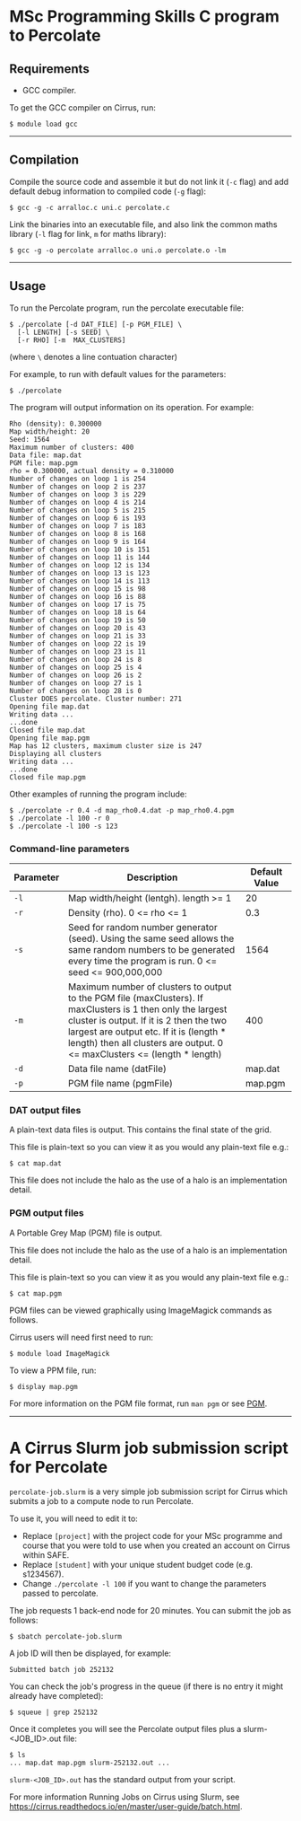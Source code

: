 # MSc Programming Skills C program to Percolate

## Requirements

* GCC compiler.

To get the GCC compiler on Cirrus, run:

```console
$ module load gcc
```

---

## Compilation

Compile the source code and assemble it but do not link it (`-c` flag) and add default debug information to compiled code (`-g` flag):

```console
$ gcc -g -c arralloc.c uni.c percolate.c
```

Link the binaries into an executable file, and also link the common maths library (`-l` flag for link, `m` for maths library):

```console
$ gcc -g -o percolate arralloc.o uni.o percolate.o -lm
```

---

## Usage

To run the Percolate program, run the percolate executable file:

```console
$ ./percolate [-d DAT_FILE] [-p PGM_FILE] \
  [-l LENGTH] [-s SEED] \
  [-r RHO] [-m  MAX_CLUSTERS]
```

(where `\` denotes a line contuation character)

For example, to run with default values for the parameters:

```console
$ ./percolate
```

The program will output information on its operation. For example:

```
Rho (density): 0.300000
Map width/height: 20
Seed: 1564
Maximum number of clusters: 400
Data file: map.dat
PGM file: map.pgm
rho = 0.300000, actual density = 0.310000
Number of changes on loop 1 is 254
Number of changes on loop 2 is 237
Number of changes on loop 3 is 229
Number of changes on loop 4 is 214
Number of changes on loop 5 is 215
Number of changes on loop 6 is 193
Number of changes on loop 7 is 183
Number of changes on loop 8 is 168
Number of changes on loop 9 is 164
Number of changes on loop 10 is 151
Number of changes on loop 11 is 144
Number of changes on loop 12 is 134
Number of changes on loop 13 is 123
Number of changes on loop 14 is 113
Number of changes on loop 15 is 98
Number of changes on loop 16 is 88
Number of changes on loop 17 is 75
Number of changes on loop 18 is 64
Number of changes on loop 19 is 50
Number of changes on loop 20 is 43
Number of changes on loop 21 is 33
Number of changes on loop 22 is 19
Number of changes on loop 23 is 11
Number of changes on loop 24 is 8
Number of changes on loop 25 is 4
Number of changes on loop 26 is 2
Number of changes on loop 27 is 1
Number of changes on loop 28 is 0
Cluster DOES percolate. Cluster number: 271
Opening file map.dat
Writing data ...
...done
Closed file map.dat
Opening file map.pgm
Map has 12 clusters, maximum cluster size is 247
Displaying all clusters
Writing data ...
...done
Closed file map.pgm
```

Other examples of running the program include:

```console
$ ./percolate -r 0.4 -d map_rho0.4.dat -p map_rho0.4.pgm
$ ./percolate -l 100 -r 0
$ ./percolate -l 100 -s 123
```

### Command-line parameters

| Parameter | Description | Default Value |
| --------- |------------ | ------------- |
| `-l` | Map width/height (lentgh). length >= 1 | 20 |
| `-r` | Density (rho). 0 <= rho <= 1 | 0.3 |
| `-s` | Seed for random number generator (seed). Using the same seed allows the same random numbers to be generated every time the program is run. 0 <= seed <= 900,000,000 | 1564 |
| `-m` | Maximum number of clusters to output to the PGM file (maxClusters). If maxClusters is 1 then only the largest cluster is output. If it is 2 then the two largest are output etc. If it is (length * length) then all clusters are output. 0 <= maxClusters <= (length * length) | 400 |
| `-d` | Data file name (datFile) | map.dat |
| `-p` | PGM file name (pgmFile) | map.pgm |

### DAT output files

A plain-text data files is output. This contains the final state of the grid.

This file is plain-text so you can view it as you would any plain-text file e.g.:

```console
$ cat map.dat
```

This file does not include the halo as the use of a halo is an implementation detail.

### PGM output files

A Portable Grey Map (PGM) file is output.

This file does not include the halo as the use of a halo is an implementation detail.

This file is plain-text so you can view it as you would any plain-text file e.g.:

```console
$ cat map.pgm
```

PGM files can be viewed graphically using ImageMagick commands as follows.

Cirrus users will need first need to run:

```console
$ module load ImageMagick
```

To view a PPM file, run:

```console
$ display map.pgm
```

For more information on the PGM file format, run `man pgm` or see [PGM](http://netpbm.sourceforge.net/doc/pgm.html).

---

# A Cirrus Slurm job submission script for Percolate

`percolate-job.slurm` is a very simple job submission script for Cirrus which submits a job to a compute node to run Percolate.

To use it, you will need to edit it to:

* Replace `[project]` with the project code for your MSc programme and course that you were told to use when you created an account on Cirrus within SAFE.
* Replace `[student]` with your unique student budget code (e.g. s1234567).
* Change `./percolate -l 100` if you want to change the parameters passed to percolate.

The job requests 1 back-end node for 20 minutes. You can submit the job as follows:

```console
$ sbatch percolate-job.slurm
```

A job ID will then be displayed, for example:

```
Submitted batch job 252132
```

You can check the job's progress in the queue (if there is no entry it might already have completed):

```console
$ squeue | grep 252132
```

Once it completes you will see the Percolate output files plus a slurm-<JOB_ID>.out file:

```console
$ ls
... map.dat map.pgm slurm-252132.out ...
```

`slurm-<JOB_ID>.out` has the standard output from your script.

For more information Running Jobs on Cirrus using Slurm, see https://cirrus.readthedocs.io/en/master/user-guide/batch.html.
